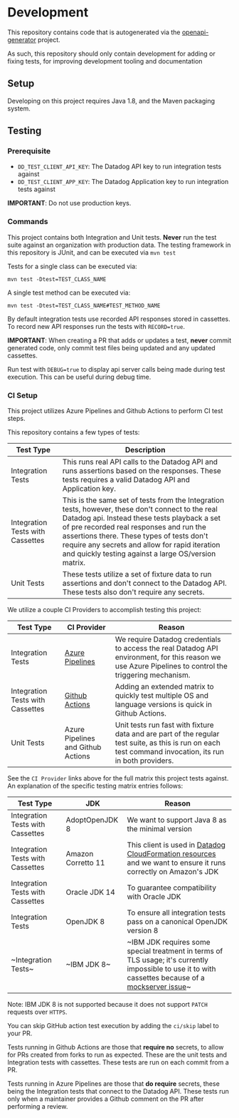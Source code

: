 # Development

This repository contains code that is autogenerated via the 
[openapi-generator](https://github.com/OpenAPITools/openapi-generator/tree/master/modules/openapi-generator/src/main/resources/Java) project. 

As such, this repository should only contain development for adding or fixing tests, for improving development tooling and documentation

## Setup

Developing on this project requires Java 1.8, and the Maven packaging system.

## Testing

### Prerequisite

* `DD_TEST_CLIENT_API_KEY`: The Datadog API key to run integration tests against
* `DD_TEST_CLIENT_APP_KEY`: The Datadog Application key to run integration tests against

**IMPORTANT**: Do not use production keys.

### Commands

This project contains both Integration and Unit tests.
__Never__ run the test suite against an organization with production data.
The testing framework in this repository is JUnit, and can be executed via `mvn test`

Tests for a single class can be executed via:

```
mvn test -Dtest=TEST_CLASS_NAME
```

A single test method can be executed via:

```
mvn test -Dtest=TEST_CLASS_NAME#TEST_METHOD_NAME
```

By default integration tests use recorded API responses stored in cassettes. To record new API responses run the tests with `RECORD=true`.

**IMPORTANT**: 
When creating a PR that adds or updates a test, __never__ commit 
generated code, only commit test files being updated and any updated cassettes. 

Run test with `DEBUG=true` to display api server calls being made during test execution. This can be useful during debug time.

### CI Setup

This project utilizes Azure Pipelines and Github Actions to perform CI test steps.

This repository contains a few types of tests:

| Test Type                        | Description                                                                                                                                                                                                                                                                                                                                          |
|----------------------------------|------------------------------------------------------------------------------------------------------------------------------------------------------------------------------------------------------------------------------------------------------------------------------------------------------------------------------------------------------|
| Integration Tests                | This runs real API calls to the Datadog API and runs assertions based on the responses. These tests requires a valid Datadog API and Application key.                                                                                                                                                                                                |
| Integration Tests with Cassettes | This is the same set of tests from the Integration tests, however, these don't connect to the real Datadog api. Instead these tests playback a set of pre recorded real responses and run the assertions there. These types of tests don't require any secrets and allow for rapid iteration and quickly testing against a large OS/version matrix.  |
| Unit Tests                       | These tests utilize a set of fixture data to run assertions and don't connect to the Datadog API. These tests also don't require any secrets.                                                                                                                                                                                                        |

We utilize a couple CI Providers to accomplish testing this project:

| Test Type                        | CI Provider                                                                                                 | Reason                                                                                                                                                   |
|----------------------------------|-------------------------------------------------------------------------------------------------------------|----------------------------------------------------------------------------------------------------------------------------------------------------------|
| Integration Tests                | [Azure Pipelines](https://github.com/DataDog/datadog-api-client-java/blob/master/.azure-pipelines/all.yml)  | We require Datadog credentials to access the real Datadog API environment, for this reason we use Azure Pipelines to control the triggering mechanism.   |
| Integration Tests with Cassettes | [Github Actions](https://github.com/DataDog/datadog-api-client-java/blob/master/.github/workflows/test.yml) | Adding an extended matrix to quickly test multiple OS and language versions is quick in Github Actions.                                                  |
| Unit Tests                       | Azure Pipelines and Github Actions                                                                          | Unit tests run fast with fixture data and are part of the regular test suite, as this is run on each test command invocation, its run in both providers. |

See the `CI Provider` links above for the full matrix this project tests against. An explanation of the specific testing matrix entries follows:

| Test Type                        | JDK                | Reason                                                                                                                                                                                                       |
|----------------------------------|--------------------|--------------------------------------------------------------------------------------------------------------------------------------------------------------------------------------------------------------|
| Integration Tests with Cassettes | AdoptOpenJDK 8     | We want to support Java 8 as the minimal version                                                                                                                                                             |
| Integration Tests with Cassettes | Amazon Corretto 11 | This client is used in [Datadog CloudFormation resources](https://github.com/DataDog/datadog-cloudformation-resources/) and we want to ensure it runs correctly on Amazon's JDK                              |
| Integration Tests with Cassettes | Oracle JDK 14      | To guarantee compatibility with Oracle JDK                                                                                                                                                                   |
| Integration Tests                | OpenJDK 8          | To ensure all integration tests pass on a canonical OpenJDK version 8                                                                                                                                        |
| ~Integration Tests~              | ~IBM JDK 8~        | ~IBM JDK requires some special treatment in terms of TLS usage; it's currently impossible to use it to with cassettes because of a [mockserver issue](https://github.com/mock-server/mockserver/issues/750)~ |

Note: IBM JDK 8 is not supported because it does not support `PATCH` requests over `HTTPS`. 

You can skip GitHub action test execution by adding the `ci/skip` label to your PR.

Tests running in Github Actions are those that __require no__ secrets, to allow for PRs created from forks to run as expected. These are the unit tests and Integration tests with cassettes. These tests are run on each commit from a PR. 

Tests running in Azure Pipelines are those that __do require__ secrets, these being the Integration tests that connect to the Datadog API. These tests run only when a maintainer provides a Github comment on the PR after performing a review. 

